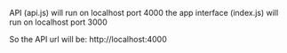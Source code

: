 API (api.js) will run on localhost port 4000
the app interface (index.js) will run on localhost port 3000

So the API url will be: http://localhost:4000